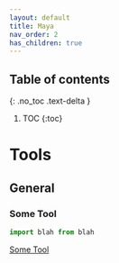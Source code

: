 ```yaml
---
layout: default
title: Maya
nav_order: 2
has_children: true
---
```


## Table of contents
{: .no_toc .text-delta }

1. TOC
{:toc}

# Tools

## General

### Some Tool
```python
import blah from blah
```
[Some Tool](tools/SomeTool)

 